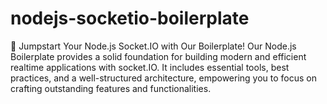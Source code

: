 # nodejs-socketio-boilerplate
🚀 Jumpstart Your Node.js Socket.IO with Our Boilerplate! Our Node.js Boilerplate provides a solid foundation for building modern and efficient realtime applications with socket.IO. It includes essential tools, best practices, and a well-structured architecture, empowering you to focus on crafting outstanding features and functionalities.

